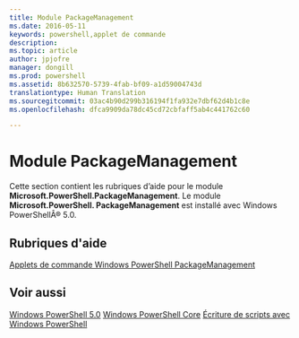 ```yaml
---
title: Module PackageManagement
ms.date: 2016-05-11
keywords: powershell,applet de commande
description: 
ms.topic: article
author: jpjofre
manager: dongill
ms.prod: powershell
ms.assetid: 8b632570-5739-4fab-bf09-a1d59004743d
translationtype: Human Translation
ms.sourcegitcommit: 03ac4b90d299b316194f1fa932e7dbf62d4b1c8e
ms.openlocfilehash: dfca9909da78dc45cd72cbfaff5ab4c441762c60

---
```


# Module PackageManagement
Cette section contient les rubriques d’aide pour le module **Microsoft.PowerShell.PackageManagement**. Le module **Microsoft.PowerShell. PackageManagement** est installé avec Windows PowerShellÂ® 5.0.

## Rubriques d'aide
[Applets de commande Windows PowerShell PackageManagement](http://technet.microsoft.com/library/dn890706(v=wps.640).aspx)

## Voir aussi
[Windows PowerShell 5.0](Windows-PowerShell-5.0.md)
[Windows PowerShell Core](https://technet.microsoft.com/en-us/library/4b75f1e4-f327-48f3-92ab-bf5435094d41)
[Écriture de scripts avec Windows PowerShell](../../getting-started/fundamental/Scripting-with-Windows-PowerShell.md)




<!--HONumber=Aug16_HO3-->


